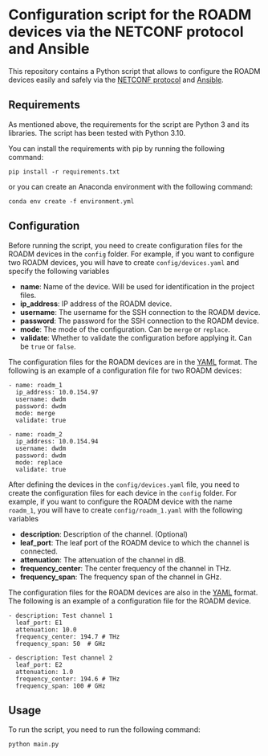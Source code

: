 # Configuration script for the ROADM devices via the NETCONF protocol and Ansible

This repository contains a Python script that allows to configure the ROADM devices easily and safely via
the [NETCONF protocol](https://en.wikipedia.org/wiki/NETCONF) and [Ansible](https://www.ansible.com/).

## Requirements

As mentioned above, the requirements for the script are Python 3 and its libraries. The script has been tested
with Python 3.10.

You can install the requirements with pip by running the following command:

    pip install -r requirements.txt

or you can create an Anaconda environment with the following command:

    conda env create -f environment.yml

## Configuration

Before running the script, you need to create configuration files for the ROADM devices in the `config` folder.
For example, if you want to configure two ROADM devices, you will have to create `config/devices.yaml` and
specify the following variables

- **name**: Name of the device. Will be used for identification in the project files.
- **ip_address**: IP address of the ROADM device.
- **username**: The username for the SSH connection to the ROADM device.
- **password**: The password for the SSH connection to the ROADM device.
- **mode**: The mode of the configuration. Can be `merge` or `replace`.
- **validate**: Whether to validate the configuration before applying it. Can be `true` or `false`.

The configuration files for the ROADM devices are in the [YAML](https://en.wikipedia.org/wiki/YAML) format.
The following is an example of a configuration file for two ROADM devices:

    - name: roadm_1
      ip_address: 10.0.154.97
      username: dwdm
      password: dwdm
      mode: merge
      validate: true
    
    - name: roadm_2
      ip_address: 10.0.154.94
      username: dwdm
      password: dwdm
      mode: replace
      validate: true

After defining the devices in the `config/devices.yaml` file, you need to create the configuration files for
each device in the `config` folder. For example, if you want to configure the ROADM device with the name
`roadm_1`, you will have to create `config/roadm_1.yaml` with the following variables

- **description**: Description of the channel. (Optional)
- **leaf_port**: The leaf port of the ROADM device to which the channel is connected.
- **attenuation**: The attenuation of the channel in dB.
- **frequency_center**: The center frequency of the channel in THz.
- **frequency_span**: The frequency span of the channel in GHz.

The configuration files for the ROADM devices are also in the [YAML](https://en.wikipedia.org/wiki/YAML) format. The
following is an example of a configuration file for the ROADM device.

    - description: Test channel 1
      leaf_port: E1
      attenuation: 10.0
      frequency_center: 194.7 # THz
      frequency_span: 50  # GHz
    
    - description: Test channel 2
      leaf_port: E2
      attenuation: 1.0
      frequency_center: 194.6 # THz
      frequency_span: 100 # GHz

## Usage

To run the script, you need to run the following command:

    python main.py




